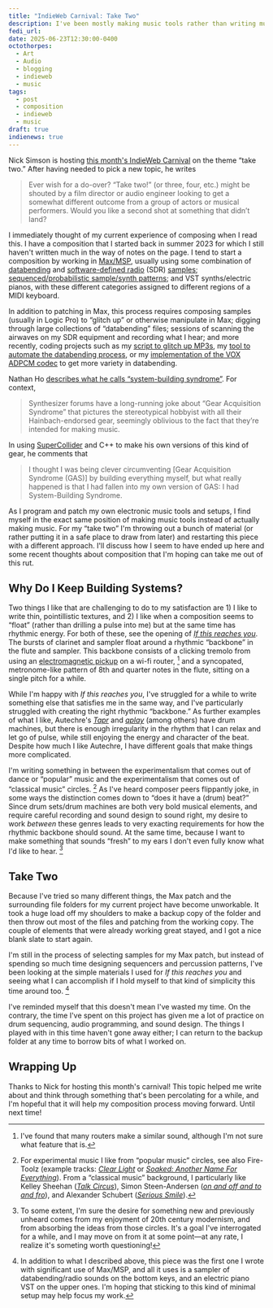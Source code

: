```yaml
---
title: "IndieWeb Carnival: Take Two"
description: I've been mostly making music tools rather than writing music. Today I'm talking about getting out of this rut with a “take two” on my current composition.
fedi_url: 
date: 2025-06-23T12:30:00-0400
octothorpes:
  - Art
  - Audio
  - blogging
  - indieweb
  - music
tags:
  - post
  - composition
  - indieweb
  - music
draft: true
indienews: true
---
```


Nick Simson is hosting [this month's IndieWeb Carnival](https://www.nicksimson.com/posts/2025-indieweb-carnival-take-two.html) on the theme “take two.” After having needed to pick a new topic, he writes

> Ever wish for a do-over? “Take two!” (or three, four, etc.) might be shouted by a film director or audio engineer looking to get a somewhat different outcome from a group of actors or musical performers. Would you like a second shot at something that didn’t land?

I immediately thought of my current experience of composing when I read this. I have a composition that I started back in summer 2023 for which I still haven't written much in the way of notes on the page. I tend to start a composition by working in [Max/MSP](https://en.wikipedia.org/wiki/Max_(software)), usually using some combination of [databending](/posts/2025/01/databending-part-1) and [software-defined radio](/notes/2025/05/tracking-planes-with-a-raspberry-pi) (SDR) [samples](/posts/2024/04/new-album-announcement/); [sequenced/probabilistic sample/synth patterns](/posts/2024/05/composition-journal); and VST synths/electric pianos, with these different categories assigned to different regions of a MIDI keyboard.

In addition to patching in Max, this process requires composing samples (usually in Logic Pro) to “glitch up” or otherwise manipulate in Max; digging through large collections of “databending” files; sessions of scanning the airwaves on my SDR equipment and recording what I hear; and more recently, coding projects such as my [script to glitch up MP3s](/posts/2025/04/databending-part-3/), my [tool to automate the databending process](/posts/2025/05/databending-part-4/), or my [implementation of the VOX ADPCM codec](/posts/2025/05/databending-part-5/) to get more variety in databending.

Nathan Ho [describes what he calls “system-building syndrome”](https://nathan.ho.name/posts/system-building-syndrome/). For context, 

> Synthesizer forums have a long-running joke about “Gear Acquisition Syndrome” that pictures the stereotypical hobbyist with all their Hainbach-endorsed gear, seemingly oblivious to the fact that they’re intended for making music.

In using [SuperCollider](https://en.wikipedia.org/wiki/SuperCollider) and C++ to make his own versions of this kind of gear, he comments that

> I thought I was being clever circumventing \[Gear Acquisition Syndrome (GAS)] by building everything myself, but what really happened is that I had fallen into my own version of GAS: I had System-Building Syndrome.

As I program and patch my own electronic music tools and setups, I find myself in the exact same position of making music tools instead of actually making music. For my “take two” I'm throwing out a bunch of material (or rather putting it in a safe place to draw from later) and restarting this piece with a different approach. I'll discuss how I seem to have ended up here and some recent thoughts about composition that I'm hoping can take me out of this rut.

## Why Do I Keep Building Systems?

Two things I like that are challenging to do to my satisfaction are 1\) I like to write thin, pointillistic textures, and 2\) I like when a composition seems to “float” (rather than drilling a pulse into me) but at the same time has rhythmic energy. For both of these, see the opening of [*If this reaches you*](https://applytriangle.bandcamp.com/track/if-this-reaches-you). The bursts of clarinet and sampler float around a rhythmic “backbone” in the flute and sampler. This backbone consists of a clicking tremolo from using an [electromagnetic pickup](https://www.youtube.com/watch?v=iQKfKuEqyYs) on a wi-fi router, [^1] and a syncopated, metronome-like pattern of 8th and quarter notes in the flute, sitting on a single pitch for a while.

While I'm happy with *If this reaches you*, I've struggled for a while to write something else that satisfies me in the same way, and I've particularly struggled with creating the right rhythmic “backbone.” As further examples of what I like, Autechre's [*Tapr*](https://autechre.bandcamp.com/track/tapr) and [*qplay*](https://autechre.bandcamp.com/track/qplay) (among others) have drum machines, but there is enough irregularity in the rhythm that I can relax and let go of pulse, while still enjoying the energy and character of the beat. Despite how much I like Autechre, I have different goals that make things more complicated.

I'm writing something in between the experimentalism that comes out of dance or “popular” music and the experimentalism that comes out of “classical music” circles. [^2] As I've heard composer peers flippantly joke, in some ways the distinction comes down to “does it have a (drum) beat?” Since drum sets/drum machines are both very bold musical elements, and require careful recording and sound design to sound right, my desire to work *between* these genres leads to very exacting requirements for how the rhythmic backbone should sound. At the same time, because I want to make something that sounds “fresh” to my ears I don't even fully know what I'd like to hear. [^3]

## Take Two

Because I've tried so many different things, the Max patch and the surrounding file folders for my current project have become unworkable. It took a huge load off my shoulders to make a backup copy of the folder and then throw out most of the files and patching from the working copy. The couple of elements that were already working great stayed, and I got a nice blank slate to start again.

I'm still in the process of selecting samples for my Max patch, but instead of spending so much time designing sequencers and percussion patterns, I've been looking at the simple materials I used for *If this reaches you* and seeing what I can accomplish if I hold myself to that kind of simplicity this time around too. [^4]

I've reminded myself that this doesn't mean I've wasted my time. On the contrary, the time I've spent on this project has given me a lot of practice on drum sequencing, audio programming, and sound design. The things I played with in this time haven't gone away either; I can return to the backup folder at any time to borrow bits of what I worked on.

## Wrapping Up

Thanks to Nick for hosting this month's carnival! This topic helped me write about and think through something that's been percolating for a while, and I'm hopeful that it will help my composition process moving forward. Until next time!

[^1]: I've found that many routers make a similar sound, although I'm not sure what feature that is.

[^2]: For experimental music I like from “popular music” circles, see also Fire-Toolz (example tracks: [*Clear Light*](https://fire-toolz.bandcamp.com/track/clear-light) or [*Soaked: Another Name For Everything*](https://fire-toolz.bandcamp.com/track/soaked-another-name-for-everything)). From a “classical music” background, I particularly like Kelley Sheehan ([*Talk Circus*](https://www.youtube.com/watch?v=gH3kxga4_JY)), Simon Steen-Andersen ([*on and off and to and fro*](https://www.youtube.com/watch?v=sYiG2DDVS7Y)), and Alexander Schubert ([*Serious Smile*](https://www.youtube.com/watch?v=VCVMHqzenMA)).

[^3]: To some extent, I'm sure the desire for something new and previously unheard comes from my enjoyment of 20th century modernism, and from absorbing the ideas from those circles. It's a goal I've interrogated for a while, and I may move on from it at some point—at any rate, I realize it's someting worth questioning!

[^4]: In addition to what I described above, this piece was the first one I wrote with significant use of Max/MSP, and all it uses is a sampler of databending/radio sounds on the bottom keys, and an electric piano VST on the upper ones. I'm hoping that sticking to this kind of minimal setup may help focus my work.